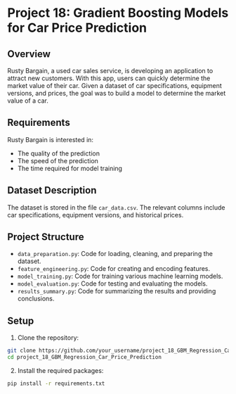 # Project 18: Gradient Boosting Models for Car Price Prediction

## Overview
Rusty Bargain, a used car sales service, is developing an application to attract new customers. With this app, users can quickly determine the market value of their car. Given a dataset of car specifications, equipment versions, and prices, the goal was to build a model to determine the market value of a car.

## Requirements
Rusty Bargain is interested in:
- The quality of the prediction
- The speed of the prediction
- The time required for model training

## Dataset Description
The dataset is stored in the file `car_data.csv`. The relevant columns include car specifications, equipment versions, and historical prices.

## Project Structure
- `data_preparation.py`: Code for loading, cleaning, and preparing the dataset.
- `feature_engineering.py`: Code for creating and encoding features.
- `model_training.py`: Code for training various machine learning models.
- `model_evaluation.py`: Code for testing and evaluating the models.
- `results_summary.py`: Code for summarizing the results and providing conclusions.

## Setup
1. Clone the repository:
```sh
git clone https://github.com/your_username/project_18_GBM_Regression_Car_Price_Prediction.git
cd project_18_GBM_Regression_Car_Price_Prediction
```

2. Install the required packages:
```sh
pip install -r requirements.txt
```